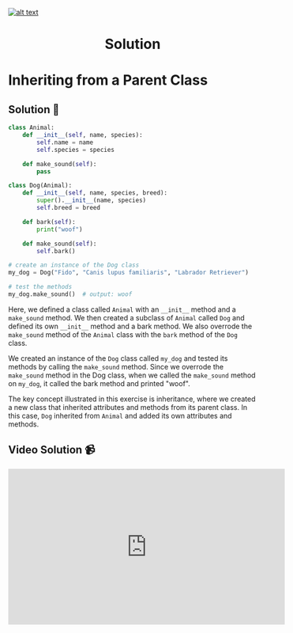 <a href="https://www.core-code.io/">

![alt text](https://uploads-ssl.webflow.com/5eb2f56932c3562feab232e3/5f73550d00249e7e96c9f3de_Logo.png 'corecodeio')

</a>

<h1 align="center">Solution</h1>

# Inheriting from a Parent Class




## Solution 🏁
    
```python
class Animal:
    def __init__(self, name, species):
        self.name = name
        self.species = species

    def make_sound(self):
        pass

class Dog(Animal):
    def __init__(self, name, species, breed):
        super().__init__(name, species)
        self.breed = breed

    def bark(self):
        print("woof")

    def make_sound(self):
        self.bark()

# create an instance of the Dog class
my_dog = Dog("Fido", "Canis lupus familiaris", "Labrador Retriever")

# test the methods
my_dog.make_sound()  # output: woof

```

Here, we defined a class called `Animal` with an `__init__` method and a `make_sound` method. We then created a subclass of `Animal` called `Dog` and defined its own `__init__` method and a bark method. We also overrode the `make_sound` method of the `Animal` class with the `bark` method of the `Dog` class.

We created an instance of the `Dog` class called `my_dog` and tested its methods by calling the `make_sound` method. Since we overrode the `make_sound` method in the Dog class, when we called the `make_sound` method on `my_dog`, it called the bark method and printed "woof".

The key concept illustrated in this exercise is inheritance, where we created a new class that inherited attributes and methods from its parent class. In this case, `Dog` inherited from `Animal` and added its own attributes and methods.


## Video Solution 📹

<iframe width="560" height="315" src="https://www.youtube.com/embed/zJq6NMut8gk" title="YouTube video player" frameborder="0" allow="accelerometer; autoplay; clipboard-write; encrypted-media; gyroscope; picture-in-picture; web-share" allowfullscreen></iframe>